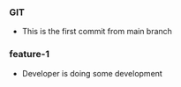 ### GIT

* This is the first commit from main branch

### feature-1

* Developer is doing some development